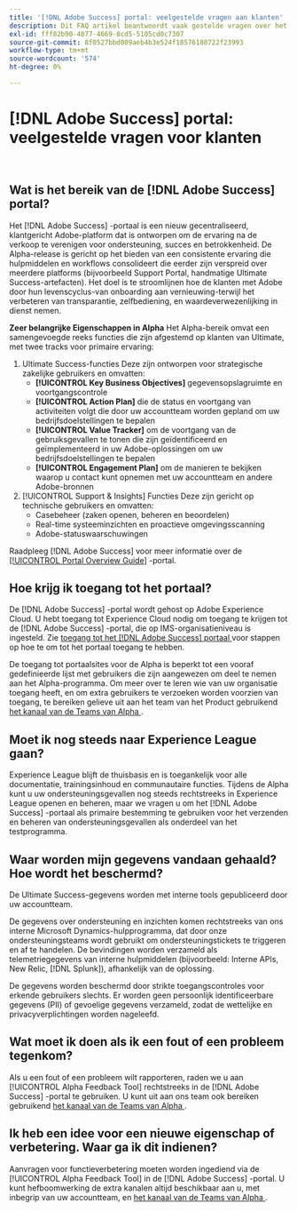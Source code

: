 ```yaml
---
title: '[!DNL Adobe Success] portal: veelgestelde vragen aan klanten'
description: Dit FAQ artikel beantwoordt vaak gestelde vragen over het  [!DNL Adobe Success]  portaal.
exl-id: fff82b90-4077-4669-8cd5-5105cd0c7307
source-git-commit: 8f0527bbd009aeb4b3e524f18576180722f23993
workflow-type: tm+mt
source-wordcount: '574'
ht-degree: 0%

---
```


# [!DNL Adobe Success] portal: veelgestelde vragen voor klanten

 

## Wat is het bereik van de [!DNL Adobe Success] portal?

Het [!DNL Adobe Success] -portaal is een nieuw gecentraliseerd, klantgericht Adobe-platform dat is ontworpen om de ervaring na de verkoop te verenigen voor ondersteuning, succes en betrokkenheid. De Alpha-release is gericht op het bieden van een consistente ervaring die hulpmiddelen en workflows consolideert die eerder zijn verspreid over meerdere platforms (bijvoorbeeld Support Portal, handmatige Ultimate Success-artefacten). Het doel is te stroomlijnen hoe de klanten met Adobe door hun levenscyclus-van onboarding aan vernieuwing-terwijl het verbeteren van transparantie, zelfbediening, en waardeverwezenlijking in dienst nemen.

**Zeer belangrijke Eigenschappen in Alpha**
Het Alpha-bereik omvat een samengevoegde reeks functies die zijn afgestemd op klanten van Ultimate, met twee tracks voor primaire ervaring:
1. Ultimate Success-functies
Deze zijn ontworpen voor strategische zakelijke gebruikers en omvatten:
   * **[!UICONTROL Key Business Objectives]** gegevensopslagruimte en voortgangscontrole
   * **[!UICONTROL Action Plan]** die de status en voortgang van activiteiten volgt die door uw accountteam worden gepland om uw bedrijfsdoelstellingen te bepalen
   * **[!UICONTROL Value Tracker]** om de voortgang van de gebruiksgevallen te tonen die zijn geïdentificeerd en geïmplementeerd in uw Adobe-oplossingen om uw bedrijfsdoelstellingen te bepalen
   * **[!UICONTROL Engagement Plan]** om de manieren te bekijken waarop u contact kunt opnemen met uw accountteam en andere Adobe-bronnen
1. [!UICONTROL Support & Insights] Functies
Deze zijn gericht op technische gebruikers en omvatten:
   * Casebeheer (zaken openen, beheren en beoordelen)
   * Real-time systeeminzichten en proactieve omgevingsscanning
   * Adobe-statuswaarschuwingen

Raadpleeg [!DNL Adobe Success] voor meer informatie over de [[!UICONTROL Portal Overview Guide]](/help/adobe-success-portal/adobe-success-portal-introduction.md) -portal.

## Hoe krijg ik toegang tot het portaal?

De [!DNL Adobe Success] -portal wordt gehost op Adobe Experience Cloud. U hebt toegang tot Experience Cloud nodig om toegang te krijgen tot de [!DNL Adobe Success] -portal, die op IMS-organisatieniveau is ingesteld. Zie [ toegang tot het  [!DNL Adobe Success]  portaal ](/help/adobe-success-portal/access-to-the-adobe-success-portal.md) voor stappen op hoe te om tot het portaal toegang te hebben.

De toegang tot portaalsites voor de Alpha is beperkt tot een vooraf gedefinieerde lijst met gebruikers die zijn aangewezen om deel te nemen aan het Alpha-programma. Om meer over te leren wie van uw organisatie toegang heeft, en om extra gebruikers te verzoeken worden voorzien van toegang, te bereiken gelieve uit aan het team van het Product gebruikend [ het kanaal van de Teams van Alpha ](https://teams.microsoft.com/l/channel/19:h-GcuAZs9uF05rervqTdx2U27ohYINuRUIfbMte9B-U1@thread.tacv2/General?groupId=02b87789-3475-47e4-94c1-0981f63ae89f&tenantId=fa7b1b5a-7b34-4387-94ae-d2c178decee1).

## Moet ik nog steeds naar Experience League gaan?

Experience League blijft de thuisbasis en is toegankelijk voor alle documentatie, trainingsinhoud en communautaire functies. Tijdens de Alpha kunt u uw ondersteuningsgevallen nog steeds rechtstreeks in Experience League openen en beheren, maar we vragen u om het [!DNL Adobe Success] -portaal als primaire bestemming te gebruiken voor het verzenden en beheren van ondersteuningsgevallen als onderdeel van het testprogramma.

## Waar worden mijn gegevens vandaan gehaald? Hoe wordt het beschermd?

De Ultimate Success-gegevens worden met interne tools gepubliceerd door uw accountteam.

De gegevens over ondersteuning en inzichten komen rechtstreeks van ons interne Microsoft Dynamics-hulpprogramma, dat door onze ondersteuningsteams wordt gebruikt om ondersteuningstickets te triggeren en af te handelen. De bevindingen worden verzameld als telemetriegegevens van interne hulpmiddelen (bijvoorbeeld: Interne APIs, New Relic, [!DNL Splunk]), afhankelijk van de oplossing.

De gegevens worden beschermd door strikte toegangscontroles voor erkende gebruikers slechts. Er worden geen persoonlijk identificeerbare gegevens (PII) of gevoelige gegevens verzameld, zodat de wettelijke en privacyverplichtingen worden nageleefd.

## Wat moet ik doen als ik een fout of een probleem tegenkom?

Als u een fout of een probleem wilt rapporteren, raden we u aan [!UICONTROL Alpha Feedback Tool] rechtstreeks in de [!DNL Adobe Success] -portal te gebruiken. U kunt uit aan ons team ook bereiken gebruikend [ het kanaal van de Teams van Alpha ](https://teams.microsoft.com/l/channel/19:h-GcuAZs9uF05rervqTdx2U27ohYINuRUIfbMte9B-U1@thread.tacv2/General?groupId=02b87789-3475-47e4-94c1-0981f63ae89f&tenantId=fa7b1b5a-7b34-4387-94ae-d2c178decee1).

## Ik heb een idee voor een nieuwe eigenschap of verbetering. Waar ga ik dit indienen?

Aanvragen voor functieverbetering moeten worden ingediend via de [!UICONTROL Alpha Feedback Tool] in de [!DNL Adobe Success] -portal. U kunt hefboomwerking de extra kanalen altijd beschikbaar aan u, met inbegrip van uw accountteam, en [ het kanaal van de Teams van Alpha ](https://teams.microsoft.com/l/channel/19:h-GcuAZs9uF05rervqTdx2U27ohYINuRUIfbMte9B-U1@thread.tacv2/General?groupId=02b87789-3475-47e4-94c1-0981f63ae89f&tenantId=fa7b1b5a-7b34-4387-94ae-d2c178decee1).
